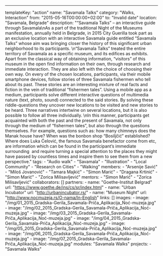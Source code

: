 ---
  templateKey: "action"
  name: "Savamala Talks"
  category: "Walks, Interaction"
  from: "2015-05-16T00:00:00+02:00"
  to: "Invalid date"
  location: "Savamala, Belgrade"
  description: "“Savamala Talks” – an interactive guide through Savamala\nAs a part of the traditional Night of the Museums manifestation, annually held in Belgrade, in 2015 City Guerilla took part as an exclusive location with an interactive Savamala guide entitled “Savamala Talks” whose aim was bringing closer the history of this significant urban neighborhood to its participants. \n“Savamala Talks” treated the entire territory of Savamala as a specific museum, and its edifices as exhibits. Apart from the classical way of obtaining information, “visitors” of this museum in the open find information on their own, through research and immediate interaction. They are also left with the choice of choosing their own way. On every of the chosen locations, participants, via their mobile smartphone devices, follow stories of three Savamala fishermen who tell about its past. These stories are an interesting mixture of real facts and fiction in the vein of traditional “fishermen tales”. Using a mobile app as a medium, participants solve different interactive questions of multimedia nature (text, photo, sound) connected to the said stories. By solving these riddle-questions they uncover new locations to be visited and new stories to be heard. Three narratives intertwine on several locations, but it is also possible to follow all three individually. \nIn this manner, participants get acquainted with both the past and the present of Savamala, not only through the medium of “fishermen tales”, but also through the questions themselves. For example, questions such as: how many chimneys does the Manak house have? When was the bonbon shop “Bosiljčić” established? Where does Luka Ćelović, the famous Savamala benefactor come from etc, are information which can be found in the participant’s immediate surrounding  and require turning a special attention to the places they might have passed by countless times and inspire them to see them from a new perspective."
  tags: 
    - "Audio walk"
    - "Savamala"
    - "Illustration"
    - "Local Community"
    - "Research on Cities"
    - "Walking"
  members: 
    - "Arsenije Savić"
    - "Miloš Jovanović"
    - "Tamara Majkić"
    - "Simon Marić"
    - "Dragana Krtinić"
    - "Simon Marić"
    - "Zorica Milisavljević"
  mentors: 
    - "Simon Marić"
    - "Zorica Milisavljević"
  collaborators: []
  partners: 
    - 
      name: "Goethe-Institut Belgrad"
      url: "https://www.goethe.de/ins/cs/sr/index.html"
    - 
      name: "Urban Incubator"
      url: "http://urbanincubator.rs/"
    - 
      name: "Museum Night"
      url: "http://www.nocmuzeja.rs/O-nama/In-English"
  links: []
  images: 
    - 
      image: "/img/01_2015_Gradska-Gerila_Savamala-Priča_Aplikacija_Noć-muzeja.jpg"
    - 
      image: "/img/02_2015_Gradska-Gerila_Savamala-Priča_Aplikacija_Noć-muzeja.jpg"
    - 
      image: "/img/03_2015_Gradska-Gerila_Savamala-Priča_Aplikacija_Noć-muzeja.jpg"
    - 
      image: "/img/04_2015_Gradska-Gerila_Savamala-Priča_Aplikacija_Noć-muzeja.jpg"
    - 
      image: "/img/05_2015_Gradska-Gerila_Savamala-Priča_Aplikacija_Noć-muzeja.jpg"
    - 
      image: "/img/06_2015_Gradska-Gerila_Savamala-Priča_Aplikacija_Noć-muzeja.jpg"
    - 
      image: "/img/07_2015_Gradska-Gerila_Savamala-Priča_Aplikacija_Noć-muzeja.jpg"
  modules: "Savamala Walks"
  projects: 
    - "Savamala Walks"
